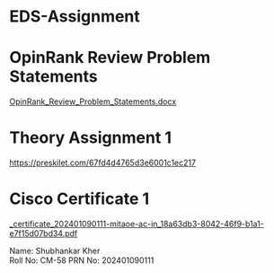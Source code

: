 # EDS-Assignment

# OpinRank Review Problem Statements 
[OpinRank_Review_Problem_Statements.docx](https://github.com/user-attachments/files/20232758/OpinRank_Review_Problem_Statements.docx)


# Theory Assignment 1
https://preskilet.com/67fd4d4765d3e6001c1ec217


# Cisco Certificate 1 
[_certificate_202401090111-mitaoe-ac-in_18a63db3-8042-46f9-b1a1-e7f15d07bd34.pdf](https://github.com/user-attachments/files/20232807/_certificate_202401090111-mitaoe-ac-in_18a63db3-8042-46f9-b1a1-e7f15d07bd34.pdf)



Name: Shubhankar Kher     
Roll No: CM-58
PRN No: 202401090111
